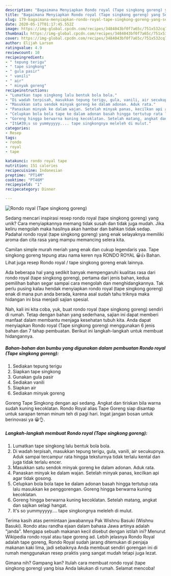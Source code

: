 ```yaml
---
description: "Bagaimana Menyiapkan Rondo royal (Tape singkong goreng) yang Sempurna"
title: "Bagaimana Menyiapkan Rondo royal (Tape singkong goreng) yang Sempurna"
slug: 179-bagaimana-menyiapkan-rondo-royal-tape-singkong-goreng-yang-sempurna
date: 2020-05-17T01:17:45.552Z
image: https://img-global.cpcdn.com/recipes/3484043bf0f7a65c/751x532cq70/rondo-royal-tape-singkong-goreng-foto-resep-utama.jpg
thumbnail: https://img-global.cpcdn.com/recipes/3484043bf0f7a65c/751x532cq70/rondo-royal-tape-singkong-goreng-foto-resep-utama.jpg
cover: https://img-global.cpcdn.com/recipes/3484043bf0f7a65c/751x532cq70/rondo-royal-tape-singkong-goreng-foto-resep-utama.jpg
author: Elijah Larson
ratingvalue: 4.9
reviewcount: 10
recipeingredient:
- " tepung terigu"
- " tape singkong"
- " gula pasir"
- " vanili"
- " air"
- " minyak goreng"
recipeinstructions:
- "Lumatkan tape singkong lalu bentuk bola bola."
- "Di wadah terpisah, masukkan tepung terigu, gula, vanili, air secukupnya. Aduk sampai tercampur rata hingga teksturnya tidak terlalu kental dan juga tidak terlalu encer."
- "Masukkan satu sendok minyak goreng ke dalam adonan. Aduk rata."
- "Panaskan minyak ke dalam wajan. Setelah minyak panas, kecilkan api agar tidak gosong."
- "Celupkan bola bola tape ke dalam adonan basah hingga tertutup rata lalu masukkan ke penggorengan. Goreng hingga berwarna kuning kecoklatan."
- "Goreng hingga berwarna kuning kecoklatan. Setelah matang, angkat dan sajikan selagi hangat."
- "It&#39;s so yummyyyyy.... tape singkongnya meleleh di mulut."
categories:
- Resep
tags:
- rondo
- royal
- tape

katakunci: rondo royal tape 
nutrition: 151 calories
recipecuisine: Indonesian
preptime: "PT14M"
cooktime: "PT46M"
recipeyield: "1"
recipecategory: Dinner

---
```



![Rondo royal (Tape singkong goreng)](https://img-global.cpcdn.com/recipes/3484043bf0f7a65c/751x532cq70/rondo-royal-tape-singkong-goreng-foto-resep-utama.jpg)

Sedang mencari inspirasi resep rondo royal (tape singkong goreng) yang unik? Cara menyiapkannya memang tidak susah dan tidak juga mudah. Jika keliru mengolah maka hasilnya akan hambar dan bahkan tidak sedap. Padahal rondo royal (tape singkong goreng) yang enak selayaknya memiliki aroma dan cita rasa yang mampu memancing selera kita.

Camilan simple murah meriah yang enak dan cukup legendaris yaa. Tape singkong goreng tepung atau nama keren nya RONDO ROYAL 😀👍 Bahan. Lihat juga resep Rondo royal / tape singkong goreng enak lainnya.

Ada beberapa hal yang sedikit banyak mempengaruhi kualitas rasa dari rondo royal (tape singkong goreng), pertama dari jenis bahan, kedua pemilihan bahan segar sampai cara mengolah dan menghidangkannya. Tak perlu pusing kalau hendak menyiapkan rondo royal (tape singkong goreng) enak di mana pun anda berada, karena asal sudah tahu triknya maka hidangan ini bisa menjadi sajian spesial.


Nah, kali ini kita coba, yuk, buat rondo royal (tape singkong goreng) sendiri di rumah. Tetap dengan bahan yang sederhana, sajian ini dapat memberi manfaat dalam membantu menjaga kesehatan tubuh kita. Anda dapat menyiapkan Rondo royal (Tape singkong goreng) menggunakan 6 jenis bahan dan 7 tahap pembuatan. Berikut ini langkah-langkah untuk membuat hidangannya.

<!--inarticleads1-->

##### Bahan-bahan dan bumbu yang digunakan dalam pembuatan Rondo royal (Tape singkong goreng):

1. Sediakan  tepung terigu
1. Siapkan  tape singkong
1. Gunakan  gula pasir
1. Sediakan  vanili
1. Siapkan  air
1. Sediakan  minyak goreng


Goreng Tape Singkong dengan api sedang. Angkat dan tiriskan bila warna sudah kuning kecoklatan. Rondo Royal alias Tape Goreng siap disantap untuk sarapan teman minum teh di pagi hari. Ingat jangan bosan untuk berinovasi ya 😀👌. 

<!--inarticleads2-->

##### Langkah-langkah membuat Rondo royal (Tape singkong goreng):

1. Lumatkan tape singkong lalu bentuk bola bola.
1. Di wadah terpisah, masukkan tepung terigu, gula, vanili, air secukupnya. Aduk sampai tercampur rata hingga teksturnya tidak terlalu kental dan juga tidak terlalu encer.
1. Masukkan satu sendok minyak goreng ke dalam adonan. Aduk rata.
1. Panaskan minyak ke dalam wajan. Setelah minyak panas, kecilkan api agar tidak gosong.
1. Celupkan bola bola tape ke dalam adonan basah hingga tertutup rata lalu masukkan ke penggorengan. Goreng hingga berwarna kuning kecoklatan.
1. Goreng hingga berwarna kuning kecoklatan. Setelah matang, angkat dan sajikan selagi hangat.
1. It&#39;s so yummyyyyy.... tape singkongnya meleleh di mulut.


Terima kasih atas permintaan jawabannya Pak Wishnu Basuki (Wishnu Basuki). Rondo atau randha ejaan dalam bahasa Jawa artinya adalah &#34;janda&#34;. Mengapa sebuah makanan kecil disebut dengan istilah ini? Menurut Wikipedia rondo royal atau tape goreng ad. Lebih jelasnya Rondo Royal adalah tape goreng, Rondo Royal sudah jarang ditemukan di penjaja makanan kaki lima, jadi sebaiknya Anda membuat sendiri gorengan ini di rumah menggunakan resep praktis yang sangat mudah tetapi juga lezat. 

Gimana nih? Gampang kan? Itulah cara membuat rondo royal (tape singkong goreng) yang bisa Anda lakukan di rumah. Selamat mencoba!
